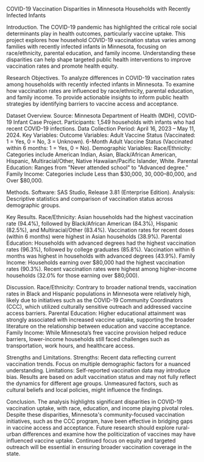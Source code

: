COVID-19 Vaccination Disparities in Minnesota Households with Recently Infected Infants

Introduction.
The COVID-19 pandemic has highlighted the critical role social determinants play in health outcomes, particularly vaccine uptake. This project explores how household COVID-19 vaccination status varies among families with recently infected infants in Minnesota, focusing on race/ethnicity, parental education, and family income. Understanding these disparities can help shape targeted public health interventions to improve vaccination rates and promote health equity.

Research Objectives.
To analyze differences in COVID-19 vaccination rates among households with recently infected infants in Minnesota.
To examine how vaccination rates are influenced by race/ethnicity, parental education, and family income.
To provide actionable insights to inform public health strategies by identifying barriers to vaccine access and acceptance.

Dataset Overview.
Source: Minnesota Department of Health (MDH), COVID-19 Infant Case Project.
Participants: 1,549 households with infants who had recent COVID-19 infections.
Data Collection Period: April 16, 2023 – May 11, 2024.
Key Variables:
Outcome Variables:
Adult Vaccine Status (Vaccinated: 1 = Yes, 0 = No, 3 = Unknown).
6-Month Adult Vaccine Status (Vaccinated within 6 months: 1 = Yes, 0 = No).
Demographic Variables:
Race/Ethnicity: Categories include American Indian, Asian, Black/African American, Hispanic, Multiracial/Other, Native Hawaiian/Pacific Islander, White.
Parental Education: Ranges from "Never attended school" to "Advanced degree."
Family Income: Categories include Less than $30,000, $30,000–$80,000, and Over $80,000.

Methods.
Software: SAS Studio, Release 3.81 (Enterprise Edition).
Analysis: Descriptive statistics and comparison of vaccination status across demographic groups.

Key Results.
Race/Ethnicity:
Asian households had the highest vaccination rate (94.4%), followed by Black/African American (84.3%), Hispanic (82.5%), and Multiracial/Other (83.4%).
Vaccination rates for recent doses (within 6 months) were highest in Asian households (38.9%).
Parental Education:
Households with advanced degrees had the highest vaccination rates (96.3%), followed by college graduates (85.8%).
Vaccination within 6 months was highest in households with advanced degrees (43.9%).
Family Income:
Households earning over $80,000 had the highest vaccination rates (90.3%).
Recent vaccination rates were highest among higher-income households (32.0% for those earning over $80,000).

Discussion.
Race/Ethnicity: Contrary to broader national trends, vaccination rates in Black and Hispanic populations in Minnesota were relatively high, likely due to initiatives such as the COVID-19 Community Coordinators (CCC), which utilized culturally sensitive outreach and addressed vaccine access barriers.
Parental Education: Higher educational attainment was strongly associated with increased vaccine uptake, supporting the broader literature on the relationship between education and vaccine acceptance.
Family Income: While Minnesota’s free vaccine provision helped reduce barriers, lower-income households still faced challenges such as transportation, work hours, and healthcare access.

Strengths and Limitations.
Strengths:
Recent data reflecting current vaccination trends.
Focus on multiple demographic factors for a nuanced understanding.
Limitations:
Self-reported vaccination data may introduce bias.
Results are based on adult vaccination status and may not fully reflect the dynamics for different age groups.
Unmeasured factors, such as cultural beliefs and local policies, might influence the findings.

Conclusion.
The analysis highlights significant disparities in COVID-19 vaccination uptake, with race, education, and income playing pivotal roles. Despite these disparities, Minnesota's community-focused vaccination initiatives, such as the CCC program, have been effective in bridging gaps in vaccine access and acceptance. Future research should explore rural-urban differences and examine how the politicization of vaccines may have influenced vaccine uptake. Continued focus on equity and targeted outreach will be essential in ensuring broader vaccination coverage in the state.
